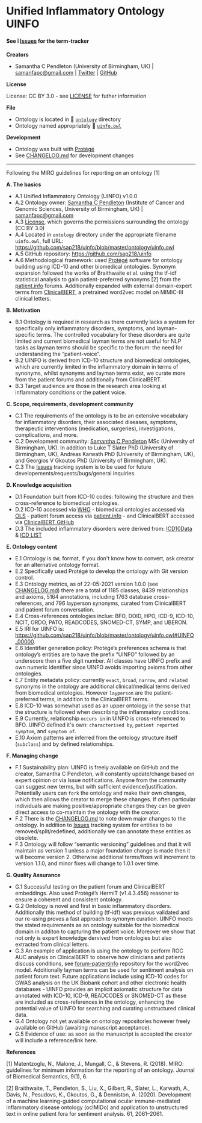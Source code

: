 # Unified Inflammatory Ontology **UINFO**

#### See :grey_exclamation: [Issues](https://github.com/sap218/uinfo/issues)  for the term-tracker

**Creators**

* Samantha C Pendleton (University of Birmingham, UK) | [samanfapc@gmail.com](mailto:samanfapc@gmail.com) | [Twitter](https://twitter.com/sap218) | [GitHub](https://github.com/sap218)

**License**

License: CC BY 3.0 - see [LICENSE](https://github.com/sap218/uinfo/blob/master/LICENSE) for futher information

**File**

* Ontology is located in :file_folder: [`ontology`](https://github.com/sap218/uinfo/tree/master/ontology) directory
* Ontology named appropriately :page_facing_up: [`uinfo.owl`](https://github.com/sap218/uinfo/blob/master/ontology/uinfo.owl) 

**Development**

* Ontology was built with [Protégé](https://protege.stanford.edu/)
* See [CHANGELOG.md](https://github.com/sap218/uinfo/blob/master/CHANGELOG.md) for development changes

---

Following the MIRO guidelines for reporting on an ontology [1]

**A. The basics**
  * A.1 Unified Inflammatory Ontology (UINFO) v1.0.0
  * A.2 Ontology owner: [Samantha C Pendleton](https://github.com/sap218) (Institute of Cancer and Genomic Sciences, University of Birmingham, UK) | [samanfapc@gmail.com](mailto:samanfapc@gmail.com)
  * A.3 [License](https://github.com/sap218/uinfo/blob/master/LICENSE), which governs the permissions surrounding the ontology (CC BY 3.0)
  * A.4 Located in `ontology` directory under the appropriate filename `uinfo.owl`, full URL: https://github.com/sap218/uinfo/blob/master/ontology/uinfo.owl
  * A.5 GitHub repository: https://github.com/sap218/uinfo
  * A.6 Methodological framework: used [Protégé](https://protege.stanford.edu/) software for ontology building using ICD-10 and other biomedical ontologies. Synonym expansion followed the works of Braithwaite et al. using the tf-idf statistical analysis to gain patient-preferred synonyms [2] from the [patient.info](https://patient.info/forums) forums. Additionally expanded with external domain-expert terms from [ClinicalBERT](https://github.com/kexinhuang12345/clinicalBERT), a pretrained word2vec model on MIMIC-III clinical letters.
  
**B. Motivation**
  * B.1 Ontology is required in research as there currently lacks a system for specifically only inflammatory disorders, symptoms, and layman-specific terms. The controlled vocabulary for these disorders are quite limited and current biomedical layman terms are not useful for NLP tasks as layman terms should be specific to the forum: the need for understanding the “patient-voice”.
  * B.2 UINFO is derived from ICD-10 structure and biomedical ontologies, which are currently limited in the inflammatory domain in terms of synonyms, whilst synonyms and layman terms exist, we curate more from the patient forums and additionally from ClinicalBERT.
  * B.3 Target audience are those in the research area looking at inflammatory conditions or the patient voice.

**C. Scope, requirements, development community**
  * C.1 The requirements of the ontology is to be an extensive vocabulary for inflammatory disorders, their associated diseases, symptoms, therapeutic interventions (medication, surgeries), investigations, complications, and more.
  * C.2 Development community: [Samantha C Pendleton](https://github.com/sap218) MSc (University of Birmingham, UK). In addition to Luke T Slater PhD (University of Birmingham, UK), Andreas Karwath PhD (University of Birmingham, UK), and Georgios V Gkoutos PhD (University of Birmingham, UK).
  * C.3 The [Issues](https://github.com/sap218/uinfo/issues) tracking system is to be used for future developements/requests/bugs/general inquiries.

**D. Knowledge acquisition**
  * D.1 Foundation built from ICD-10 codes: following the structure and then cross-reference to biomedical ontologies.
  * D.2 ICD-10 accessed via [WHO](https://icd.who.int/browse10/2016/en#/) - biomedical ontologies accessed via [OLS](https://www.ebi.ac.uk/ols/index) - patient forum access via [patient.info](https://patient.info/forums) - and ClinicalBERT accessed via [ClinicalBERT GitHub](https://github.com/kexinhuang12345/clinicalBERT)
  * D.3 The included inflammatory disorders were derived from: [ICD10Data](https://www.icd10data.com/ICD10CM/Index/I/Inflammation%2C_inflamed%2C_inflammatory) & [ICD LIST](https://icdlist.com/?t=icd10&s=inflammation)
  
**E. Ontology content**
  * E.1 Ontology is `OWL` format, if you don't know how to convert, ask creator for an alternative ontology format.
  * E.2 Specifically used Protégé to develop the ontology with Git version control.
  * E.3 Ontology metrics, as of 22-05-2021 version 1.0.0 (see [CHANGELOG.md](https://github.com/sap218/uinfo/blob/master/CHANGELOG.md)) there are a total of 1185 classes, 8439 relationships and axioms, 5164 annotations, including 1763 database cross-references, and 796 layperson synonyms, curated from ClinicalBERT and patient forum conversation.
  * E.4 Cross-references ontologies inclue: BFO, DOID, HPO, ICD-9, ICD-10, NCIT, ORDO, PATO, READCODES, SNOMED-CT, SYMP, and UBERON.
  * E.5 IRI for UINFO is: https://github.com/sap218/uinfo/blob/master/ontology/uinfo.owl#UINFO_00000.
  * E.6 Identifier generation policy: Protégé’s preferences schema is that ontology’s entities are to have the prefix “UINFO” followed by an underscore then a five digit number. All classes have UINFO prefix and own numeric identifier since UINFO avoids importing axioms from other ontologies.
  * E.7 Entity metadata policy: currently `exact`, `broad`, `narrow`, and `related` synonyms in the ontology are additional clinical/medical terms derived from biomedical ontologies. However `layperson` are the patient-preferred terms, in addition to the ClinicalBERT terms.
  * E.8 ICD-10 was somewhat used as an upper ontology in the sense that the structure is followed when describing the inflammatory conditions.
  * E.9 Currently, relationship `occurs in` in UINFO is cross-referenced to BFO. UINFO defined it's own: `characterised by`, `patient reported symptom`, and `symptom of`.
  * E.10 Axiom patterns are inferred from the ontology structure itself (`subclass`) and by defined relationships.

**F. Managing change**
  * F.1 Sustainability plan: UINFO is freely available on GitHub and the creator, Samantha C Pendleton, will constantly update/change based on expert opinion or via Issue notifications. Anyone from the community can suggest new terms, but with sufficient evidence/justification. Potentially users can `fork` the ontology and make their own changes, which then allows the creator to merge these changes. If often particular individuals are making positive/appropriate changes they can be given direct access to co-maintain the ontology with the creator.
  * F.2 There is the [CHANGELOG.md](https://github.com/sap218/uinfo/blob/master/CHANGELOG.md) to note down major changes to the ontology. In addition to [Issues](https://github.com/sap218/uinfo/issues) tracking system for entities to be removed/split/redefined, additionally we can annotate these entities as obsolete. 
  * F.3 Ontology will follow “semantic versioning” guidelines and that it will maintain as version 1 unless a major foundation change is made then it will become version 2. Otherwise additional terms/fixes will increment to version 1.1.0, and minor fixes will change to 1.0.1 over time.

**G. Quality Assurance**
  * G.1 Successful testing on the patient forum and ClinicalBERT embeddings. Also used Protégé’s HermiT (v1.4.3.456) reasoner to ensure a coherent and consistent ontology. 
  * G.2 Ontology is novel and first in basic inflammatory disorders. Additionally this method of building (tf-idf) was previous validated and our re-using proves a fast approach to synonym curation. UINFO meets the stated requirements as an ontology suitable for the biomedical domain in additon to capturing the patient voice. Moreover we show that not only is expert knowledge dervived from ontologies but also extracted from clinical letters.
  * G.3 An example of application is using the ontology to perform ROC AUC analysis on ClinicalBERT to observe how clinicians and patients discuss conditions, see [forum-patientinfo](https://github.com/sap218/forum-patientinfo) repository for the word2vec model. Additionally layman terms can be used for sentiment analysis on patient forum text. Future applications include using ICD-10 codes for GWAS analysis on the UK Biobank cohort and other electronic health databases - UINFO provides an implicit axiomatic structure for data annotated with ICD-10, ICD-9, READCODES or SNOMED-CT as these are included as cross-references in the ontology, enhancing the potential value of UINFO for searching and curating unstructured clinical data.
  * G.4 Ontology not yet available on ontology repositories however freely available on GitHub (awaiting manuscript acceptance).
  * G.5 Evidence of use: as soon as the manuscript is accepted the creator will include a reference/link here.
  
**References**

[1] Matentzoglu, N., Malone, J., Mungall, C., & Stevens, R. (2018). MIRO: guidelines for minimum information for the reporting of an ontology. Journal of Biomedical Semantics, 9(1), 6.

[2] Braithwaite, T., Pendleton, S., Liu, X., Gilbert, R., Slater, L., Karwath, A., Davis, N., Pesudovs, K., Gkoutos, G., & Denniston, A. (2020). Development of a machine learning-guided computational ocular immune-mediated inflammatory disease ontology (ocIMIDo) and application to unstructured text in online patient fora for sentiment analysis. 61, 2061–2061.
